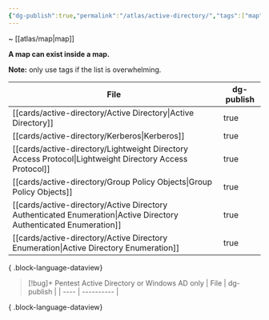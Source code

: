 ```yaml
---
{"dg-publish":true,"permalink":"/atlas/active-directory/","tags":["map"]}
---
```


~ [[atlas/map\|map]]

**A map can exist inside a map.**

**Note:** only use tags if the list is overwhelming.

| File                                                                                                                 | dg-publish |
| -------------------------------------------------------------------------------------------------------------------- | ---------- |
| [[cards/active-directory/Active Directory\|Active Directory]]                                                     | true       |
| [[cards/active-directory/Kerberos\|Kerberos]]                                                                     | true       |
| [[cards/active-directory/Lightweight Directory Access Protocol\|Lightweight Directory Access Protocol]]           | true       |
| [[cards/active-directory/Group Policy Objects\|Group Policy Objects]]                                             | true       |
| [[cards/active-directory/Active Directory Authenticated Enumeration\|Active Directory Authenticated Enumeration]] | true       |
| [[cards/active-directory/Active Directory Enumeration\|Active Directory Enumeration]]                             | true       |

{ .block-language-dataview}

> [!bug]+ Pentest Active Directory or Windows AD only
>  | File | dg-publish |
> | ---- | ---------- |
> 
{ .block-language-dataview}

